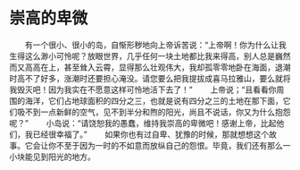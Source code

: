 # 崇高的卑微
　　有一个很小、很小的岛，自惭形秽地向上帝诉苦说：“上帝啊！你为什么让我生得这么渺小可怜呢？放眼世界，几乎任何一块土地都比我来得高，别人总是巍然而又高高在上，甚至耸入云霄，显得那么壮观伟大，我却孤零零地卧在海面，退潮时高不了好多，涨潮时还要担心淹没。请您要么把我提拔成喜马拉雅山，要么就将我毁灭吧！因为我实在不愿意这样可怜地活下去了！” 
　　上帝说；“且看看你周围的海洋，它们占地球面积的四分之三，也就是说有四分之三的土地在那下面，它们吸不到一点新鲜的空气，见不到半分和煦的阳光，尚且不说话，你又为什么抱怨呢？” 
　　小岛说：“请饶恕我的愚蠢，维持我崇高的卑微吧！感谢上帝，比起他们，我已经很幸福了。” 
　　如果你也有过自卑、犹豫的时候，那就想想这个故事。它会让你不至于因为一时的不如意而放纵自己的怨恨。毕竟，我们还有那么一小块能见到阳光的地方。
 